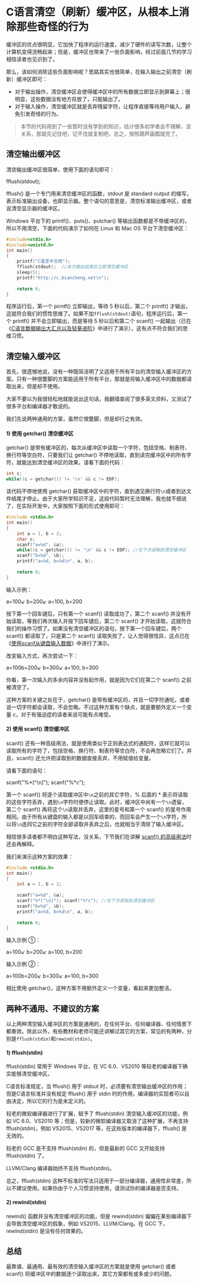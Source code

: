 # C语言清空（刷新）缓冲区，从根本上消除那些奇怪的行为

缓冲区的优点很明显，它加快了程序的运行速度，减少了硬件的读写次数，让整个计算机变得流畅起来；但是，缓冲区也带来了一些负面影响，经过前面几节的学习相信读者也见识到了。

那么，该如何消除这些负面影响呢？思路其实也很简单，在输入输出之前清空（刷新）缓冲区即可：

- 对于输出操作，清空缓冲区会使得缓冲区中的所有数据立即显示到屏幕上；很明显，这些数据没有地方存放了，只能输出了。
- 对于输入操作，清空缓冲区就是丢弃残留字符，让程序直接等待用户输入，避免引发奇怪的行为。

> 本节的代码用到了一些暂时没有学到的知识，估计很多初学者会不理解，没关系，那就先记住吧，记不住就复制吧，总之，按照葫芦画瓢就完了。

## 清空输出缓冲区

清空输出缓冲区很简单，使用下面的语句即可：

fflush(stdout);

fflush() 是一个专门用来清空缓冲区的函数，stdout 是 standard output 的缩写，表示标准输出设备，也即显示器。整个语句的意思是，清空标准输出缓冲区，或者说清空显示器的缓冲区。

Windows 平台下的 printf()、puts()、putchar() 等输出函数都是不带缓冲区的，所以不用清空，下面的代码演示了如何在 Linux 和 Mac OS 平台下清空缓冲区：

```c
#include<stdio.h>
#include<unistd.h>
int main()
{
    printf("C语言中文网");
    fflush(stdout);  //本次输出结束后立即清空缓冲区
    sleep(5);
    printf("http://c.biancheng.net\n");
   
    return 0;
}
```

程序运行后，第一个 pirntf() 立即输出，等待 5 秒以后，第二个 printf() 才输出，这就符合我们的惯性思维了。如果不加`fflush(stdout)`语句，程序运行后，第一个 printf() 并不会立即输出，而是等待 5 秒以后和第二个 scanf() 一起输出（已在《[C语言数据输出大汇总以及轻量进阶](http://c.biancheng.net/view/1793.html)》中进行了演示），这有点不符合我们的思维习惯。

## 清空输入缓冲区

首先，很遗憾地说，没有一种既简洁明了又适用于所有平台的清空输入缓冲区的方案。只有一种很蹩脚的方案能适用于所有平台，那就是将输入缓冲区中的数据都读取出来，但是却不使用。

大家不要以为我很轻松地就能说出这句话，我翻墙查阅了很多英文资料，又测试了很多平台和编译器才敢说的。

我们先说两种通用的方案，虽然它很蹩脚，但是却行之有效。

#### 1) 使用 getchar() 清空缓冲区

getchar() 是带有缓冲区的，每次从缓冲区中读取一个字符，包括空格、制表符、换行符等空白符，只要我们让 getchar() 不停地读取，直到读完缓冲区中的所有字符，就能达到清空缓冲区的效果。请看下面的代码：

```c
int c;
while((c = getchar()) != '\n' && c != EOF);
```

该代码不停地使用 getchar() 获取缓冲区中的字符，直到遇见换行符`\n`或者到达文件结尾才停止。由于大家所学知识不足，这段代码暂时无法理解，我也就不细说了，在实际开发中，大家按照下面的形式使用即可：

```c
#include <stdio.h>
int main()
{
    int a = 1, b = 2;
    char c;
    scanf("a=%d", &a);
    while((c = getchar()) != '\n' && c != EOF); //在下次读取前清空缓冲区
    scanf("b=%d", &b);
    printf("a=%d, b=%d\n", a, b);
   
    return 0;
}
```

输入示例：

a=100↙
b=200↙
a=100, b=200

按下第一个回车键后，只有第一个 scanf() 读取成功了，第二个 scanf() 并没有开始读取，等我们再次输入并按下回车键后，第二个 scanf() 才开始读取，这就符合我们的操作习惯了。如果没有清空缓冲区的语句，按下第一个回车键后，两个 scanf() 都读取了，只是第二个 scanf() 读取失败了，让人觉得很怪异，这点已在《[使用scanf从键盘输入数据](http://c.biancheng.net/view/1795.html)》中进行了演示。

改变输入方式，再次尝试一下：

a=100b=200↙
b=300↙
a=100, b=300

你看，第一次输入的多余内容并没有起作用，就是因为它们在第二个 scanf() 之前被清空了。

这种方案的关键之处在于，getchar() 是带有缓冲区的，并且一切字符通吃，或者说一切字符都会读取，不会忽略。不过这种方案有个缺点，就是要额外定义一个变量 c，对于有强迫症的读者来说可能有点难受。 

#### 2) 使用 scanf() 清空缓冲区

scanf() 还有一种高级用法，就是使用类似于正则表达式的通配符，这样它就可以读取所有的字符了，包括空格、换行符、制表符等空白符，不会再忽略它们了。并且，scanf() 还允许把读取到的数据直接丢弃，不用赋值给变量。

请看下面的语句：

scanf("%*[^\n]"); scanf("%*c");

第一个 scanf() 将逐个读取缓冲区中`\n`之前的其它字符，% 后面的 * 表示将读取的这些字符丢弃，遇到`\n`字符时便停止读取。此时，缓冲区中尚有一个`\n`遗留，第二个 scanf() 再将这个`\n`读取并丢弃，这里的星号和第一个 scanf() 的星号作用相同。由于所有从键盘的输入都是以回车结束的，而回车会产生一个`\n`字符，所以将`\n`连同它之前的字符全部读取并丢弃之后，也就相当于清除了输入缓冲区。

相信很多读者都不明白这种写法，没关系，下节我们在讲解 [scanf() 的高级用法](http://c.biancheng.net/view/vip_1800.html)时还会再解释。

我们来演示这种方案的效果：

```c
#include <stdio.h>
int main()
{
    int a = 1, b = 2;
   
    scanf("a=%d", &a);
    scanf("%*[^\n]"); scanf("%*c"); //在下次读取前清空缓冲区
    scanf("b=%d", &b);
    printf("a=%d, b=%d\n", a, b);
   
    return 0;
}
```

输入示例 ①：

a=100↙
b=200↙
a=100, b=200

输入示例 ②：

a=100b=200↙
b=300↙
a=100, b=300

相比使用 getchar()，这种方案不用额外定义一个变量，看起来更加整洁。

## 两种不通用、不建议的方案

以上两种清空输入缓冲区的方案是通用的，在任何平台、任何编译器、任何情景下都奏效。除此以外，有些教材和老师可能还讲解过其它的方案，常见的有两种，分别是`fflush(stdin)`和`rewind(stdin)`。

#### 1) fflush(stdin)

fflush(stdin) 常用于 Windows 平台，在 VC 6.0、VS2010 等较老的编译器下确实能够清空缓冲区。

C语言标准规定，当 fflush() 用于 stdout 时，必须要有清空输出缓冲区的作用；但是C语言标准并没有规定 fflush() 用于 stdin 时的作用，编译器的实现者可以自由决定，所以它的行为是未定义的。

较老的微软编译器进行了扩展，赋予了 fflush(stdin) 清空输入缓冲区的功能，例如 VC 6.0、VS2010 等；但是，较新的微软编译器又取消了这种扩展，不再支持 fflush(stdin)，例如 VS2015、VS2017 等，在这些版本的编译器下，fflush() 是无效的。

较老的 GCC 是不支持 fflush(stdin) 的，但是最新的 GCC 又开始支持 fflush(stdin) 了。

LLVM/Clang 编译器始终不支持 fflush(stdin)。

总之，fflush(stdin) 这种不标准的写法只适用于一部分编译器，通用性非常差，所以不建议使用。如果你由于个人习惯坚持使用，请测试你的编译器是否支持。

#### 2) rewind(stdin)

rewind() 函数并没有清空缓冲区的功能，但是 rewind(stdin) 偏偏在某些编译器下会导致清空缓冲区的假象，例如 VS2015、LLVM/Clang。在 GCC 下，rewind(stdin) 是没有任何效果的。

## 总结

最靠谱、最通用、最有效的清空输入缓冲区的方案就是使用 getchar() 或者 scanf() 将缓冲区中的数据逐个读取出来，其它方案都有或多或少的问题。